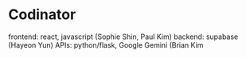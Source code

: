 ﻿# Codinator


frontend: react, javascript (Sophie Shin, Paul Kim)
backend: supabase (Hayeon Yun)
APIs: python/flask, Google Gemini (Brian Kim

